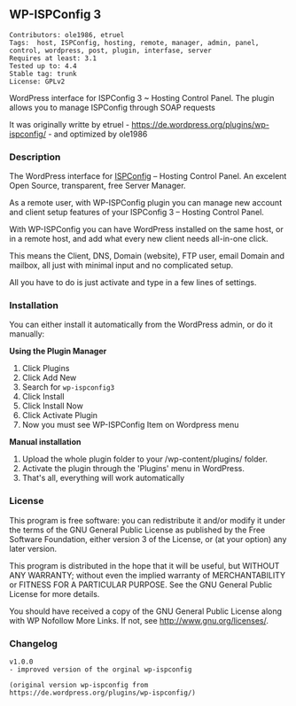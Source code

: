 ## WP-ISPConfig 3
```
Contributors: ole1986, etruel
Tags:  host, ISPConfig, hosting, remote, manager, admin, panel, control, wordpress, post, plugin, interfase, server
Requires at least: 3.1
Tested up to: 4.4
Stable tag: trunk
License: GPLv2
```

WordPress interface for ISPConfig 3 ~ Hosting Control Panel.  The plugin allows you to manage ISPConfig through SOAP requests

It was originally writte by etruel - https://de.wordpress.org/plugins/wp-ispconfig/ -  and optimized by ole1986

### Description

The WordPress interface for [ISPConfig](http://www.ispconfig.org) – Hosting Control Panel. An excelent Open Source, transparent, free Server Manager.

As a remote user, with WP-ISPConfig plugin you can manage new account and client setup features of your ISPConfig 3 – Hosting Control Panel.

With WP-ISPConfig you can have WordPress installed on the same host, or in a remote host, and add what every new client needs all-in-one click. 

This means the Client, DNS, Domain (website), FTP user, email Domain and mailbox, all just with minimal input and no complicated setup. 

All you have to do is just activate and type in a few lines of settings.

### Installation

You can either install it automatically from the WordPress admin, or do it manually:

**Using the Plugin Manager**

1. Click Plugins
2. Click Add New
3. Search for `wp-ispconfig3`
4. Click Install
5. Click Install Now
6. Click Activate Plugin
7. Now you must see WP-ISPConfig Item on Wordpress menu

**Manual installation**

1. Upload the whole plugin folder to your /wp-content/plugins/ folder.
2. Activate the plugin through the 'Plugins' menu in WordPress.
3. That's all, everything will work automatically


### License

This program is free software: you can redistribute it and/or modify it under the terms of the GNU General Public License as published by the Free Software Foundation, either version 3 of the License, or (at your option) any later version.

This program is distributed in the hope that it will be useful, but WITHOUT ANY WARRANTY; without even the implied warranty of MERCHANTABILITY or FITNESS FOR A PARTICULAR PURPOSE. See the GNU General Public License for more details.

You should have received a copy of the GNU General Public License along with WP Nofollow More Links. If not, see <http://www.gnu.org/licenses/>.

### Changelog

```
v1.0.0
- improved version of the orginal wp-ispconfig

(original version wp-ispconfig from https://de.wordpress.org/plugins/wp-ispconfig/)
```

